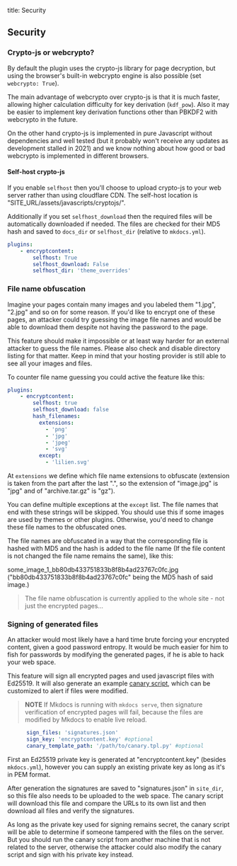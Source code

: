 title: Security

## Security

### Crypto-js or webcrypto?

By default the plugin uses the crypto-js library for page decryption, but using
the browser's built-in webcrypto engine is also possible (set `webcrypto: True`).

The main advantage of webcrypto over crypto-js is that it is much faster, allowing higher
calculation difficulty for key derivation (`kdf_pow`). Also it may be easier to implement
key derivation functions other than PBKDF2 with webcrypto in the future.

On the other hand crypto-js is implemented in pure Javascript without dependencies and well
tested (but it probably won't receive any updates as development stalled in 2021)
and we know nothing about how good or bad webcrypto is implemented in different browsers.

#### Self-host crypto-js

If you enable `selfhost` then you'll choose to upload crypto-js to your web server rather than using cloudflare CDN.
The self-host location is "SITE_URL/assets/javascripts/cryptojs/".

Additionally if you set `selfhost_download` then the required files will be automatically downloaded if needed.
The files are checked for their MD5 hash and saved to `docs_dir` or `selfhost_dir` (relative to `mkdocs.yml`).

```yaml
plugins:
    - encryptcontent:
        selfhost: True
        selfhost_download: False
        selfhost_dir: 'theme_overrides'
```

### File name obfuscation

Imagine your pages contain many images and you labeled them "1.jpg", "2.jpg" and so on for some reason.
If you'd like to encrypt one of these pages, an attacker could try guessing the image file names
and would be able to download them despite not having the password to the page.

This feature should make it impossible or at least way harder for an external attacker to guess the file names.
Please also check and disable directory listing for that matter.
Keep in mind that your hosting provider is still able to see all your images and files.

To counter file name guessing you could active the feature like this:

```yaml
plugins:
    - encryptcontent:
        selfhost: true
        selfhost_download: false
        hash_filenames:
          extensions:
            - 'png'
            - 'jpg'
            - 'jpeg'
            - 'svg'
          except:
            - 'lilien.svg'
```

At `extensions` we define which file name extensions to obfuscate
(extension is taken from the part after the last ".",
so the extension of "image.jpg" is "jpg" and of "archive.tar.gz" is "gz").

You can define multiple exceptions at the `except` list.
The file names that end with these strings will be skipped.
You should use this if some images are used by themes or other plugins.
Otherwise, you'd need to change these file names to the obfuscated ones.

The file names are obfuscated in a way that the corresponding file is hashed with MD5
and the hash is added to the file name
(If the file content is not changed the file name remains the same), like this:

some_image_1_bb80db433751833b8f8b4ad23767c0fc.jpg
("bb80db433751833b8f8b4ad23767c0fc" being the MD5 hash of said image.)

> The file name obfuscation is currently applied to the whole site - not just the encrypted pages...

### Signing of generated files

An attacker would most likely have a hard time brute forcing your encrypted content, given a good
password entropy. It would be much easier for him to fish for passwords by modifying the
generated pages, if he is able to hack your web space.

This feature will sign all encrypted pages and used javascript files with Ed25519. It will also generate
an example [canary script](https://en.wikipedia.org/wiki/Domestic_canary#Miner's_canary), which can be
customized to alert if files were modified.

> **NOTE** If Mkdocs is running with `mkdocs serve`, then signature verification of encrypted pages
> will fail, because the files are modified by Mkdocs to enable live reload.

```yaml
      sign_files: 'signatures.json'
      sign_key: 'encryptcontent.key' #optional
      canary_template_path: '/path/to/canary.tpl.py' #optional
```

First an Ed25519 private key is generated at "encryptcontent.key" (besides `mkdocs.yml`), however you can supply an
existing private key as long as it's in PEM format.

After generation the signatures are saved to "signatures.json" in `site_dir`, so this file also needs to be uploaded
to the web space. The canary script will download this file and compare the URLs to its own list and then download
all files and verify the signatures.

As long as the private key used for signing remains secret, the canary script will be able to determine
if someone tampered with the files on the server. But you should run the canary script from another machine
that is not related to the server, otherwise the attacker could also modify the canary script and sign with his
private key instead.
